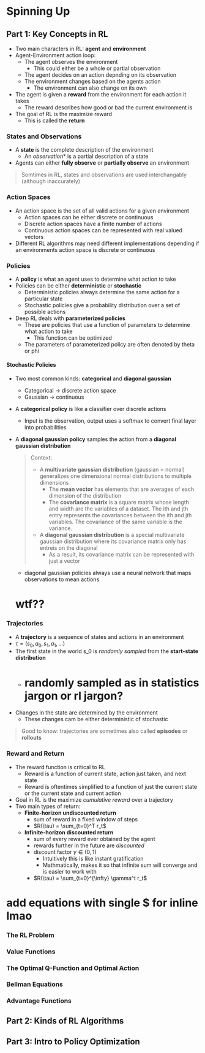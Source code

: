 # **Spinning Up**

## **Part 1: Key Concepts in RL**

- Two main characters in RL: **agent** and **environment**
- Agent-Environment action loop:
    - The agent observes the environment
        - This could either be a whole or partial observation
    - The agent decides on an action depnding on its observation
    - The environment changes based on the agents action
        - The environment can also change on its own
- The agent is given a **reward** from the environment for each action it takes
    - The reward describes how good or bad the current environment is
- The goal of RL is the maximize reward
    - This is called the **return**

### **States and Observations**
- A **state** is the complete description of the environment
    - An *observation** is a partial description of a state
- Agents can either **fully observe** or **partially observe** an environment

> Somtimes in RL, states and observations are used interchangably (although inaccurately)

### **Action Spaces**
- An action space is the set of all valid actions for a given environment
    - Action spaces can be either discrete or continuous
    - Discrete action spaces have a finite number of actions
    - Continuous action spaces can be represented with real valued vectors
- Different RL algorithms may need different implementations depending if an environments action space is discrete or continuous

### **Policies**
- A **policy** is what an agent uses to determine what action to take
- Policies can be either **deterministic** or **stochastic**
    - Deterministic policies always determine the same action for a particular state
    - Stochastic policies give a probability distribution over a set of possible actions
- Deep RL deals with **parameterized policies**
    - These are policies that use a function of parameters to determine what action to take
        - This function can be optimized
    - The parameters of parameterized policy are often denoted by theta or phi

#### **Stochastic Policies**
- Two most common kinds: **categorical** and **diagonal gaussian**
    - Categorical -> discrete action space
    - Gaussian -> continuous
- A **categorical policy** is like a classifier over discrete actions
    - Input is the observation, output uses a softmax to convert final layer into probabilities
- A **diagonal gaussian policy** samples the action from a **diagonal gaussian distribution**
    > Context:
    >    - A **multivariate gaussian distribution** (gaussian = normal) generalizes one dimensional normal distributions to multiple dimensions
    >       - The **mean vector** has elements that are averages of each dimension of the distribution
    >       - The **covariance matrix** is a square matrix whose length and width are the variables of a dataset. The ith and jth entry represents the covariances between the ith and jth variables. The covariance of the same variable is the variance.
    >    - A **diagonal gaussian distribution** is a special multivariate gaussian distribution where its covariance matrix only has entreis on the diagonal
    >       - As a result, its covariance matrix can be represented with just a vector
    - diagonal gaussian policies always use a neural network that maps observations to mean actions

    # wtf??

### **Trajectories**
- A **trajectory** is a sequence of states and actions in an environment
- $\tau = (s_0, a_0, s_1, a_1, ...)$
- The first state in the world s_0 is *randomly sampled* from the **start-state distribution**
    - # randomly sampled as in statistics jargon or rl jargon?
- Changes in the state are determined by the environment
    - These changes cam be either deterministic of stochastic
> Good to know: trajectories are sometimes also called **episodes** or **rollouts**

### **Reward and Return**
- The reward function is critical to RL
    - Reward is a function of current state, action just taken, and next state
    - Reward is oftentimes simplified to a function of just the current state or the current state and current action
- Goal in RL is the maximize *cumulative reward* over a trajectory
- Two main types of return:
    - **Finite-horizon undiscounted return**
        - sum of reward in a fixed window of steps
        - $R(\tau) = \sum_{t=0}^T r_t$
    - **Infinite-horizon discounted return**
        - sum of every reward ever obtained by the agent
        - rewards further in the future are *discounted*
        - discount factor $\gamma \in (0,1)$
            - Intuitively this is like instant gratification
            - Mathmatically, makes it so that infinite sum will converge and is easier to work with
        - $R(\tau) = \sum_{t=0}^{\infty} \gamma^t r_t$

# add equations with single $ for inline lmao

### **The RL Problem**

### **Value Functions**

### **The Optimal Q-Function and Optimal Action**

### **Bellman Equations**

### **Advantage Functions**


## **Part 2: Kinds of RL Algorithms**


## **Part 3: Intro to Policy Optimization**

